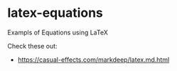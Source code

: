 # latex-equations
Exampls of Equations using LaTeX

Check these out:

* https://casual-effects.com/markdeep/latex.md.html



